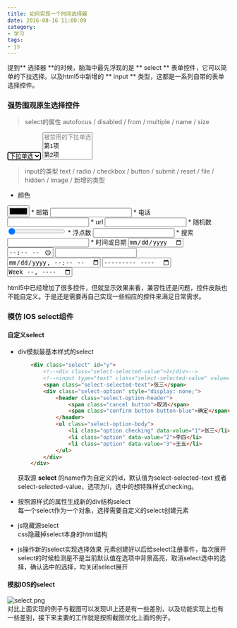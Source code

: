 ```yaml
---
title: 如何实现一个时间选择器
date: 2016-08-16 11:00:09
category:
- 学习
tags:
- js
---
```

提到** 选择器 **的时候，脑海中最先浮现的是 ** select ** 表单控件，它可以简单的下拉选择。以及html5中新增的 ** input ** 类型，这都是一系列自带的表单选择控件。  
<!-- more -->
### 强势围观原生选择控件
> select的属性 autofocus / disabled / from / multiple / name / size

<select name="test" autofocus>
    <option disabled selected>下拉单选</option>
    <option value="1">第1项</option>
    <option value="2">第2项</option>
    <option value="3">第3项</option>
</select>
<select name="test1" multiple size="3">
    <option disabled>被禁用的下拉单选</option>
    <option value="1">第1项</option>
    <option value="2">第2项</option>
    <option value="3">第3项</option>
</select>

> input的类型 text / radio / checkbox / button / submit / reset / file / hidden / image / 新增的类型

* 颜色  
<input type="color" />
* 邮箱  
<input type="email" />
* 电话  
<input type="tel" />
* url  
<input type="url" />
* 随机数  
<input type="range" min="1" max="100" step="1" value="1" />
* 浮点数  
<input type="number" />  
* 搜索  
<input type="search" />  
* 时间或日期  
<input type="date" />  
<input type="time" />  
<input type="datetime" />  
<input type="datetime-local" />  
<input type="month" />  
<input type="week" />  

html5中已经增加了很多控件，但就显示效果来看，兼容性还是问题，控件皮肤也不能自定义。于是还是需要再自己实现一些相应的控件来满足日常需求。  

### 模仿 IOS select组件
#### 自定义select
* div模拟最基本样式的select  
    ``` html
        <div class="select" id="y">
            <!--<div class="select-selected-value">1</div>-->
            <!--<input type="text" class="select-selected-value" value="1">-->
            <span class="select-selected-text">张三</span>
            <div class="select-option" style="display: none;">
                <header class="select-option-header">
                    <span class="cancel button">取消</span>
                    <span class="confirm button button-blue">确定</span>
                </header>
                <ul class="select-option-body">
                    <li class="option checking" data-value="1">张三</li>
                    <li class="option" data-value="2">李四</li>
                    <li class="option" data-value="3">王五</li>
                </ul>
            </div>
        </div>
    ```
    获取源 **select** 的name作为自定义的id，默认值为select-selected-text 或者 select-selected-value，选项为li，选中的想特殊样式checking。

* 按照源样式的属性生成新的div结构select  
    每一个select作为一个对象，选择需要自定义的select创建元素

* js隐藏源select  
    css隐藏掉select本身的html结构  

* js操作新的select实现选择效果
    元素创建好以后给select注册事件，每次展开select的时候检测是不是当前默认值在选项中背景高亮，取消select选中的选择，确认选中的选择，均关闭select展开  

#### 模拟IOS的select
![select.png](/blog/assets/imgs/20160816/select.png)  
对比上面实现的例子与截图可以发现UI上还是有一些差别，以及功能实现上也有一些差别，接下来主要的工作就是按照截图优化上面的例子。
